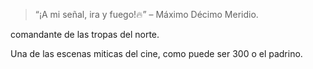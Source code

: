 >“¡A mi señal, ira y fuego!🔥” – Máximo Décimo Meridio.

comandante de las tropas del norte.

Una de las escenas miticas del cine, como puede ser 300 o el padrino.
